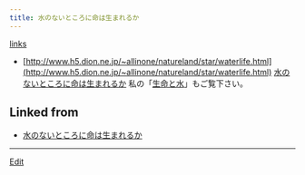 ```yaml
---
title: 水のないところに命は生まれるか
---
```

[links](/links)

* [http://www.h5.dion.ne.jp/~allinone/natureland/star/waterlife.html](http://www.h5.dion.ne.jp/~allinone/natureland/star/waterlife.html) [水のないところに命は生まれるか](/水のないところに命は生まれるか)
私の「[生命と水](/生命と水)」もご覧下さい。

## Linked from

* [水のないところに命は生まれるか](/水のないところに命は生まれるか)


----
[Edit](https://github.com/vitroid/vitroid.github.io/edit/master/MD/水のないところに命は生まれるか.md)
